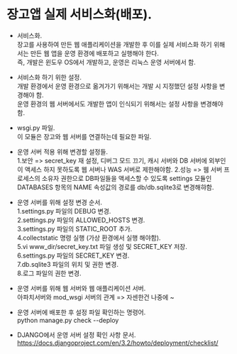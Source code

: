 # 장고앱 실제 서비스화(배포).

- 서비스화.  
장고를 사용하여 만든 웹 애플리케이션을 개발한 후 이를 실제 서비스화 하기 위해서는 만든 웹 앱을 운영 환경에 배포하고 실행해야 한다.  
즉, 개발은 윈도우 OS에서 개발하고, 운영은 리눅스 운영 서버에서 함.

- 서비스화 하기 위한 설정.  
개발 환경에서 운영 환경으로 옮겨가기 위해서는 개발 시 지정했던 설정 사항을 변경해야 함.  
운영 환경의 웹 서버에서도 개발한 앱이 인식되기 위해서는 설정 사항을 변경해야 함.

- wsgi.py 파일.  
이 모듈은 장고와 웹 서버를 연결하는데 필요한 파일.

- 운영 서버 적용 위해 변경할 설정들.  
1.보안 => secret_key 재 설정, 디버그 모드 끄기, 캐시 서버와 DB 서버에 외부인이 액세스 하지 못하도록 웹 서버나 WAS 서버로 제한해야함.
2.성능 => 웸 서버 프로세스의 소유자 권한으로 DB파일들을 액세스할 수 있도록 settings 모듈인 DATABASES 항목의 NAME 속성값의 경로를 db/db.sqlite3로 변경해햐함.

- 운영 서버를 위해 설정 변경 순서.  
1.settings.py 파일의 DEBUG 변경.  
2.settings.py 파일의 ALLOWED_HOSTS 변경.  
3.settings.py 파일의 STATIC_ROOT 추가.  
4.collectstatic 명령 실행 (가상 환경에서 실행 해야함).  
5.vi www_dir/secret_key.txt 파일 생성 및 SECRET_KEY 저장.  
6.settings.py 파일의 SECRET_KEY 변경.  
7.db.sqlite3 파일의 위치 및 권한 변경.  
8.로그 파일의 권한 변경.

- 운영 서버를 위해 웹 서버와 웹 애플리케이션 서버.  
아파치서버와 mod_wsgi 서버의 관계 => 자센한건 나중에 ~

- 운영 서버에 배포한 후 설정 파일 확인하는 명령어.  
python manage.py check --deploy  

- DJANGO에서 운영 서버 설정 확인 사항 문서.  
https://docs.djangoproject.com/en/3.2/howto/deployment/checklist/

